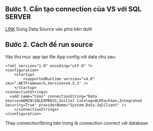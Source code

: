 ## Bước 1. Cần tạo connection của VS với SQL SERVER
[LINK](https://ongthovuive.wordpress.com/2016/09/06/c-ket-noi-co-so-du-lieu-sql/)
Dùng Data Source vào phía bên dưới

## Bước 2. Cách để run source

Vào thư mục app tạo file App.config với data như sau:

```
<?xml version="1.0" encoding="utf-8" ?>
<configuration>
    <startup> 
        <supportedRuntime version="v4.0" sku=".NETFramework,Version=v4.5.2" />
    </startup>
<connectionStrings>
  <add name="Conn" connectionString="Data Source=ADMIN\SQLEXPRESS;Initial Catalog=QLKhachSan;Integrated Security=True" providerName="System.Data.SqlClient" />
    </connectionStrings>
</configuration>
```

Thay connectionString bên trong là connection connect với database